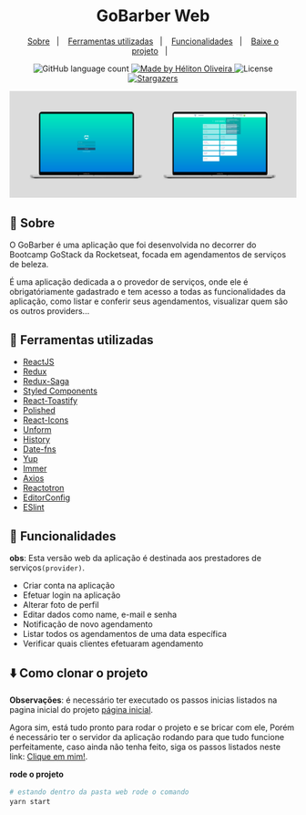 <h1 align="center">GoBarber Web</h1>

<p align="center">
  <a href="#rocket-sobre">Sobre</a>&nbsp;&nbsp;&nbsp;|&nbsp;&nbsp;&nbsp;
   <a href="#wrench-ferramentas-utilizadas">Ferramentas utilizadas</a>&nbsp;&nbsp;&nbsp;|&nbsp;&nbsp;&nbsp;
  <a href="#dizzy-funcionalidades">Funcionalidades</a>&nbsp;&nbsp;&nbsp;|&nbsp;&nbsp;&nbsp;
  <a href="#arrowdown-como-clonar-o-projeto">Baixe o projeto</a>&nbsp;&nbsp;&nbsp;|&nbsp;&nbsp;&nbsp;
</p>

<p align="center">
  <img alt="GitHub language count" src="https://img.shields.io/github/languages/count/heliton1988/gobarber?color=%23205072">

  <a href="https://www.linkedin.com/in/helitonoliveira/">
    <img alt="Made by Héliton Oliveira" src="https://img.shields.io/badge/made%20by-Héliton Oliveira-%23205072">
  </a>

  <img alt="License" src="https://img.shields.io/badge/license-MIT-%23205072">

  <a href="https://github.com/heliton1988/gobarber/stargazers">
    <img alt="Stargazers" src="https://img.shields.io/github/stars/heliton1988/gobarber?style=social">
  </a>
</p>

<p>
  <img src="./.github/banner.png">
</p>


## :rocket: Sobre

O GoBarber é uma aplicação que foi desenvolvida no decorrer do Bootcamp GoStack da Rocketseat, focada em agendamentos de serviços de beleza. <br />

É uma aplicação dedicada a o provedor de serviços, onde ele é obrigatóriamente gadastrado e tem acesso a todas as funcionalidades da aplicação, como listar e conferir seus agendamentos, visualizar quem são os outros providers... <br />

## :wrench: Ferramentas utilizadas

- [ReactJS](https://pt-br.reactjs.org/)
- [Redux](https://redux.js.org/)
- [Redux-Saga](https://redux-saga.js.org/)
- [Styled Components](https://styled-components.com/)
- [React-Toastify](https://github.com/fkhadra/react-toastify)
- [Polished](https://polished.js.org/)
- [React-Icons](https://react-icons.github.io/react-icons/)
- [Unform](https://github.com/Rocketseat/unform)
- [History](https://reactrouter.com/web/api/history)
- [Date-fns](https://date-fns.org/)
- [Yup](https://www.npmjs.com/package/yup)
- [Immer](https://immerjs.github.io/immer/docs/introduction)
- [Axios](https://github.com/axios/axios)
- [Reactotron](https://github.com/infinitered/reactotron)
- [EditorConfig](https://editorconfig.org/)
- [ESlint](https://eslint.org/)

## :dizzy: Funcionalidades

**obs**: Esta versão web da aplicação é destinada aos prestadores de serviços`(provider)`.

- Criar conta na aplicação
- Efetuar login na aplicação
- Alterar foto de perfil
- Editar dados como name, e-mail e senha
- Notificação de novo agendamento
- Listar todos os agendamentos de uma data específica
- Verificar quais clientes efetuaram agendamento

## :arrow_down: Como clonar o projeto

**Observações**: é necessário ter executado os passos inicias listados na pagina inicial do projeto [página inicial](https://github.com/heliton1988/gobarber).<br />

Agora sim, está tudo pronto para rodar o projeto e se bricar com ele, Porém é necessário ter o servidor da aplicação rodando para que tudo funcione perfeitamente, caso ainda não tenha feito, siga os passos listados neste link: [Clique em mim!](https://github.com/heliton1988/gobarber/tree/master/backend).<br />

**rode o projeto**<br />

```bash
# estando dentro da pasta web rode o comando
yarn start
```
